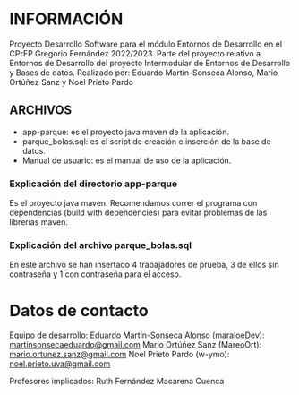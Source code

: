 # INFORMACIÓN
Proyecto Desarrollo Software para el módulo Entornos de Desarrollo en el CPrFP Gregorio Fernández 2022/2023.
Parte del proyecto relativo a Entornos de Desarrollo del proyecto Intermodular de Entornos de Desarrollo y Bases de datos.
Realizado por: Eduardo Martín-Sonseca Alonso, Mario Ortúñez Sanz y Noel Prieto Pardo

## ARCHIVOS
- app-parque: es el proyecto java maven de la aplicación.
- parque_bolas.sql: es el script de creación e inserción de la base de datos.
- Manual de usuario: es el manual de uso de la aplicación. 

### Explicación del directorio app-parque
Es el proyecto java maven. Recomendamos correr el programa con dependencias (build with dependencies) para evitar problemas de las librerías maven.

### Explicación del archivo parque_bolas.sql
En este archivo se han insertado 4 trabajadores de prueba, 3 de ellos sin contraseña y 1 con contraseña para el acceso.

# Datos de contacto
Equipo de desarrollo:
Eduardo Martín-Sonseca Alonso (maraloeDev): martinsonsecaeduardo@gmail.com
Mario Ortúñez Sanz (MareoOrt): mario.ortunez.sanz@gmail.com
Noel Prieto Pardo (w-ymo): noel.prieto.uva@gmail.com

Profesores implicados:
Ruth Fernández
Macarena Cuenca